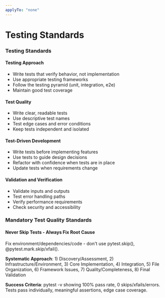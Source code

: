 ```yaml
---
applyTo: "none"
---
```


# Testing Standards

### Testing Standards

#### Testing Approach

- Write tests that verify behavior, not implementation
- Use appropriate testing frameworks
- Follow the testing pyramid (unit, integration, e2e)
- Maintain good test coverage

#### Test Quality

- Write clear, readable tests
- Use descriptive test names
- Test edge cases and error conditions
- Keep tests independent and isolated

#### Test-Driven Development

- Write tests before implementing features
- Use tests to guide design decisions
- Refactor with confidence when tests are in place
- Update tests when requirements change

#### Validation and Verification

- Validate inputs and outputs
- Test error handling paths
- Verify performance requirements
- Check security and accessibility

### Mandatory Test Quality Standards

#### Never Skip Tests - Always Fix Root Cause

Fix environment/dependencies/code - don't use pytest.skip(), @pytest.mark.skip/xfail().

**Systematic Approach**: 1) Discovery/Assessment, 2) Infrastructure/Environment, 3) Core Implementation, 4) Integration, 5) File Organization, 6) Framework Issues, 7) Quality/Completeness, 8) Final Validation

**Success Criteria**: pytest -v showing 100% pass rate, 0 skips/xfails/errors. Tests pass individually, meaningful assertions, edge case coverage.
